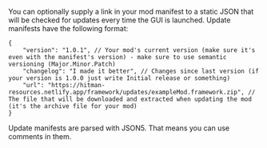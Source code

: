 You can optionally supply a link in your mod manifest to a static JSON that will be checked for updates every time the GUI is launched. Update manifests have the following format:
```jsonc
{
    "version": "1.0.1", // Your mod's current version (make sure it's even with the manifest's version) - make sure to use semantic versioning (Major.Minor.Patch)
    "changelog": "I made it better", // Changes since last version (if your version is 1.0.0 just write Initial release or something)
    "url": "https://hitman-resources.netlify.app/framework/updates/exampleMod.framework.zip", // The file that will be downloaded and extracted when updating the mod (it's the archive file for your mod)
}
```

Update manifests are parsed with JSON5. That means you can use comments in them.